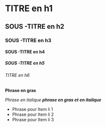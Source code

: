 # TITRE en h1
## SOUS -TITRE en h2
###  SOUS -TITRE en h3
#### SOUS -TITRE en h4
##### SOUS -TITRE en h5

###### TITRE en h6


__Phrase en gras__

*Phrase en italique*
*__phrase en gras et en itailque__*

* Phrase pour Item li 1 
* Phrase pour Item li 2
* Phrase pour Item li 3


